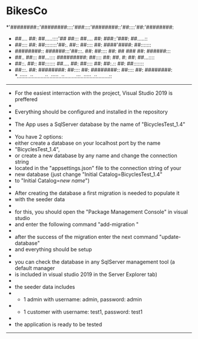 # BikesCo

*'########::'########::::'###::::'########::'##::::'##:'########:
* ##.... ##: ##.....::::'## ##::: ##.... ##: ###::'###: ##.....::
* ##:::: ##: ##::::::::'##:. ##:: ##:::: ##: ####'####: ##:::::::
* ########:: ######:::'##:::. ##: ##:::: ##: ## ### ##: ######:::
* ##.. ##::: ##...:::: #########: ##:::: ##: ##. #: ##: ##...::::
* ##::. ##:: ##::::::: ##.... ##: ##:::: ##: ##:.:: ##: ##:::::::
* ##:::. ##: ########: ##:::: ##: ########:: ##:::: ##: ########:
*..:::::..::........::..:::::..::........:::..:::::..::........::


*********************************************************************************
*  For the easiest interraction with the project, Visual Studio 2019 is preffered
*
*  Everything should be configured and installed in the repository
*
*  The App uses a SqlServer database by the name of "BicyclesTest_1.4"
*
*  You have 2 options:
*  either create a database on your localhost port by the name 
*  "BicyclesTest_1.4", 
*  or create a new database by any name and change the connection string 
*  located in the "appsettings.json" file to the connection string of your 
*  new database (just change "Initial Catalog=BicyclesTest_1.4" 
*  to "Initial Catalog=*new name*")
*
*  After creating the database a first migration is needed to populate it
*  with the seeder data
*
*  for this, you should open the "Package Management Console" in visual studio
*  and enter the following command "add-migration <migration name ex: first>"
*  
*  after the success of the migration enter the next command "update-database"
*  and everything should be setup
*
*  you can check the database in any SqlServer management tool (a default manager
*  is included in visual studio 2019 in the Server Explorer tab)
*
*  the seeder data includes 
*  - 1 admin with username: admin, password: admin
*  - 1 customer with username: test1, password: test1
*
*  the application is ready to be tested
***********************************************************************************